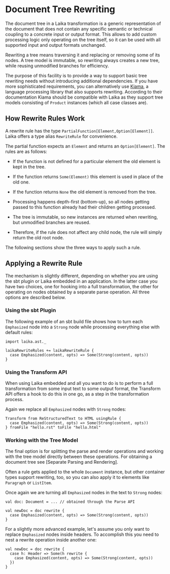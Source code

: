 
Document Tree Rewriting
=======================     

The document tree in a Laika transformation is a generic representation
of the document that does not contain any specific semantic or technical coupling to a concrete
input or output format. This allows to add custom processing logic only
operating on the tree itself, so it can be used with all supported input and output
formats unchanged.

Rewriting a tree means traversing it and replacing or removing some of its nodes.
A tree model is immutable, so rewriting always creates a new tree, while
reusing unmodified branches for efficiency.

The purpose of this facility is to provide a way to support basic tree rewriting
needs without introducing additional dependencies. If you have more sophisticated
requirements, you can alternatively use [Kiama], a language processing library that
also supports rewriting. According to their documentation Kiama should be compatible
with Laika as they support tree models consisting of `Product` instances
(which all case classes are). 



How Rewrite Rules Work
----------------------

A rewrite rule has the type `PartialFunction[Element,Option[Element]]`. Laika offers
a type alias `RewriteRule` for convenience.

The partial function expects an `Element` and returns an `Option[Element]`.
The rules are as follows:

* If the function is not defined for a particular element the old element is kept in the tree.

* If the function returns `Some(Element)` this element is used in place of the old one.

* If the function returns `None` the old element is removed from the tree.

* Processing happens depth-first (bottom-up), so all nodes getting passed to this function
  already had their children getting processed.

* The tree is immutable, so new instances are returned when rewriting, but unmodified
  branches are reused.
  
* Therefore, if the rule does not affect any child node, the rule will simply return
  the old root node. 

The following sections show the three ways to apply such a rule.



Applying a Rewrite Rule
-----------------------

The mechanism is slightly different, depending on whether you are using the sbt
plugin or Laika embedded in an application. In the latter case you have two
choices, one for hooking into a full transformation, the other for operating
on nodes obtained by a separate parse operation. All three options are described below.


### Using the sbt Plugin

The following example of an sbt build file shows how to turn each `Emphasized` node
into a `Strong` node while processing everything else with default rules:

    import laika.ast._
    
    laikaRewriteRules += laikaRewriteRule { 
      case Emphasized(content, opts) => Some(Strong(content, opts))
    }


### Using the Transform API

When using Laika embedded and all you want to do is to perform a full transformation 
from some input text to some output format, the Transform API offers a hook to do this 
in one go, as a step in the transformation process.

Again we replace all `Emphasized` nodes with `Strong` nodes:

    Transform from ReStructuredText to HTML usingRule {
      case Emphasized(content, opts) => Some(Strong(content, opts))
    } fromFile "hello.rst" toFile "hello.html"


### Working with the Tree Model

The final option is for splitting the parse and render operations
and working with the tree model directly between these operations.
For obtaining a document tree see [Separate Parsing and Rendering].

Often a rule gets applied to the whole `Document` instance, but other container
types support rewriting, too, so you can also apply it to elements like `Paragraph` or `ListItem`.

Once again we are turning all `Emphasized` nodes in the text to `Strong` nodes:

    val doc: Document = ... // obtained through the Parse API
    
    val newDoc = doc rewrite {
      case Emphasized(content, opts) => Some(Strong(content, opts))
    }

For a slightly more advanced example, let's assume you only want to replace `Emphasized`
nodes inside headers. To accomplish this you need to nest a rewrite operation
inside another one:

    val newDoc = doc rewrite {
      case h: Header => Some(h rewrite {
        case Emphasized(content, opts) => Some(Strong(content, opts))
      })
    }


[Kiama]: http://code.google.com/p/kiama/wiki/UserManual
  